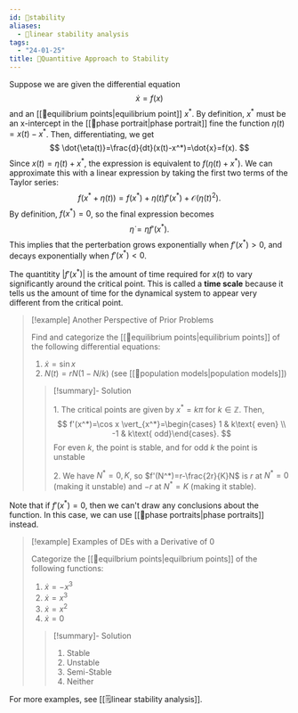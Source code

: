 ```yaml
---
id: 📙stability
aliases:
  - 📙linear stability analysis
tags:
  - "24-01-25"
title: 📙Quantitive Approach to Stability
---
```


Suppose we are given the differential equation 
$$
\dot{x}=f(x)
$$
and an [[📘equilibrium points|equilibrium point]] $x^*$. By definition, $x^*$ must be an x-intercept in the [[📕phase portrait|phase portrait]] fine the function $\eta(t)=x(t)-x^*$. Then, differentiating, we get
$$
\dot{\eta(t)}=\frac{d}{dt}(x(t)-x^*)=\dot{x}=f(x).
$$
Since $x(t)=\eta(t)+x^*$, the expression is equivalent to $f(\eta(t)+x^*)$. We can approximate this with a linear expression by taking the first two terms of the Taylor series:
$$
f(x^*+\eta(t))=f(x^*)+\eta(t)f'(x^*)+\mathcal{O}(\eta(t)^2).
$$
By definition, $f(x^*)=0$, so the final expression becomes
$$
\dot{\eta}=\eta f'(x^*).
$$
This implies that the perterbation grows exponentially when $f'(x^*)>0$, and decays exponentially when $f'(x^*)<0$. 

The quantitity $\lvert f'(x^*)\rvert$ is the amount of time required for $x(t)$ to vary significantly around the critical point. This is called a **time scale** because it tells us the amount of time for the dynamical system to appear very different from the critical point.


> [!example] Another Perspective of Prior Problems
> 
> Find and categorize the [[📘equilibrium points|equilibrium points]] of the following differential equations:
> 1. $\dot{x}=\sin x$
> 2. $N(t)=rN(1-N/k)$ (see [[📙population models|population models]])
> 
> > [!summary]- Solution
> > 
> > 1\. The critical points are given by $x^*=k\pi$ for $k\in\mathbb{Z}$. Then, 
> > $$
> > f'(x^*)=\cos x \vert_{x^*}=\begin{cases} 1 & k\text{ even} \\ -1 & k\text{ odd}\end{cases}.
> > $$
> > For even $k$, the point is stable, and for odd $k$ the point is unstable
> > 
> > 2\. We have $N^*=0,K$, so $f'(N^*)=r-\frac{2r}{K}N$ is $r$ at $N^*=0$ (making it unstable) and $-r$ at $N^*=K$ (making it stable).


Note that if $f'(x^*)=0$, then we can't draw any conclusions about the function. In this case, we can use [[📙phase portraits|phase portraits]] instead. 

> [!example] Examples of DEs with a Derivative of 0
>
> Categorize the [[📘equilbrium points|equilbrium points]] of the following functions:
> 1. $\dot{x}=-x^3$
> 2. $\dot{x}=x^3$
> 3. $\dot{x}=x^2$
> 4. $\dot{x}=0$
>
> > [!summary]- Solution
> > 1. Stable 
> > 2. Unstable 
> > 3. Semi-Stable
> > 4. Neither


For more examples, see [[🗒️linear stability analysis]].

